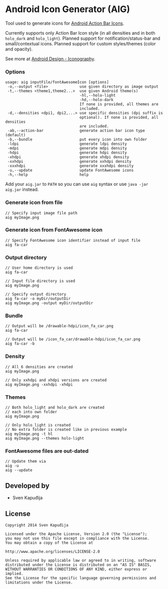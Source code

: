 Android Icon Generator (AIG)
======================

Tool used to generate icons for [Android Action Bar Icons](https://github.com/svenkapudija/Android-Action-Bar-Icons).

Currently supports only Action Bar Icon style (in all densities and in both `holo_dark` and `holo_light`).
Planned support for notification/status-bar and small/contextual icons.
Planned support for custom styles/themes (color and opacity).

See more at [Android Design - Iconography](http://developer.android.com/design/style/iconography.html).

### Options

    usage: aig inputFile/fontAwesomeIcon [options]
     -o,--output <file>              use given directory as image output
     -t,--themes <theme1,theme2...>  use given Android theme(s)
                                     -hl,--holo-light
                                     -hd,--holo-dark
                                     If none is provided, all themes are
                                     included.
     -d,--densities <dpi1, dpi2,...> use specific densities (dpi suffix is
                                     optional). If none is provided, all densities
                                     are included.
     -ab,--action-bar                generate action bar icon type (default)
     -b,--bundle                     put every icon into own folder
     -ldpi                           generate ldpi density
     -mdpi                           generate mdpi density
     -hdpi                           generate hdpi density
     -xhdpi                          generate xhdpi density
     -xxhdpi                         generate xxhdpi density
     -xxxhdpi                        generate xxxhdpi density
     -u,--update                     update FontAwesome icons
     -h,--help                       help
    
Add your `aig.jar` to `PATH` so you can use `aig` syntax or use `java -jar aig.jar` instead.
    
### Generate icon from file
    
    // Specify input image file path
    aig myImage.png

### Generate icon from FontAwesome icon

    // Specify FontAwesome icon identifier instead of input file
    aig fa-car

### Output directory

    // User home directory is used
    aig fa-car
    
    // Input file directory is used
    aig myImage.png
    
    // Specify output directory
    aig fa-car -o myDir/outputDir
    aig myImage.png -output myDir/outputDir

### Bundle

    // Output will be /drawable-hdpi/icon_fa_car.png
    aig fa-car
    
    // Output will be /icon_fa_car/drawable-hdpi/icon_fa_car.png
    aig fa-car -b

### Density

    // All 6 densities are created
    aig myImage.png
    
    // Only xxhdpi and xhdpi versions are created
    aig myImage.png -xxhdpi -xhdpi

### Themes

    // Both holo_light and holo_dark are created
    // each into own folder
    aig myImage.png
    
    // Only holo_light is created
    // No extra folder is created like in previous example
    aig myImage.png -t hl
    aig myImage.png --themes holo-light
    
### FontAwesome files are out-dated

    // Update them via
    aig -u
    aig --update



Developed by
------------
* Sven Kapuđija

License
-------

    Copyright 2014 Sven Kapuđija
    
    Licensed under the Apache License, Version 2.0 (the "License");
    you may not use this file except in compliance with the License.
    You may obtain a copy of the License at
    
    http://www.apache.org/licenses/LICENSE-2.0
    
    Unless required by applicable law or agreed to in writing, software
    distributed under the License is distributed on an "AS IS" BASIS,
    WITHOUT WARRANTIES OR CONDITIONS OF ANY KIND, either express or implied.
    See the License for the specific language governing permissions and
    limitations under the License.
